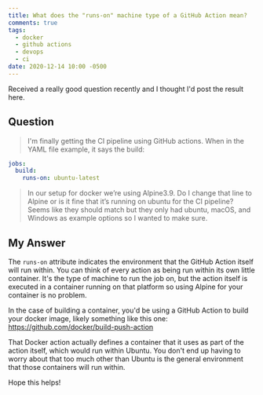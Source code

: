 ```yaml
---
title: What does the "runs-on" machine type of a GitHub Action mean?
comments: true
tags:
  - docker
  - github actions
  - devops
  - ci
date: 2020-12-14 10:00 -0500
---
```

Received a really good question recently and I thought I'd post the result here.

## Question

> I'm finally getting the CI pipeline using GitHub actions. When in the YAML file example, it says the build:

```yaml
jobs:
  build:
    runs-on: ubuntu-latest
```

> In our setup for docker we’re using Alpine3.9. Do I change that line to Alpine or is it fine that it’s running on ubuntu for the CI pipeline? Seems like they should match but they only had ubuntu, macOS, and Windows as example options so I wanted to make sure.

## My Answer

The `runs-on` attribute indicates the environment that the GitHub Action itself will run within. You can think of every action as being run within its own little container. It's the type of machine to run the job on, but the action itself is executed in a container running on that platform so using Alpine for your container is no problem.

In the case of building a container, you'd be using a GitHub Action to build your docker image, likely something like this one: <https://github.com/docker/build-push-action>

That Docker action actually defines a container that it uses as part of the action itself, which would run within Ubuntu. You don't end up having to worry about that too much other than Ubuntu is the general environment that those containers will run within.

Hope this helps!
